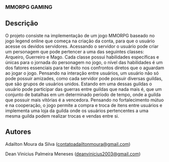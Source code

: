 ### MMORPG GAMING

## Descrição
O projeto consiste na implementação de um jogo MMORPG baseado no jogo legend online que começa na criação da conta, para que o usuário acesse os devidos servidores. Acessando o servidor o usuário pode criar um personagem que pode pertencer a uma das seguintes classes: Arqueiro, Guerreiro e Mago. Cada classe possui habilidades específicas e únicas para o jornada do personagem no jogo, o nível das habilidades é um dos fatores essenciais para ter êxito nos confrontos diretos que o aguardam ao jogar o jogo. Pensando na interação entre usuários, um usuário não só pode possuir amizades, como cada servidor pode possuir diversas guildas, que são grupos de usuários unidos. Estando em uma dessas guildas o usuário pode participar das guerras entre guildas que nada mais é, que um conjunto de batalhas em um determinado período de tempo, onde a guilda que possuir mais vitórias é a vencedora. Pensando no fortalecimento mútuo e na cooperação, o jogo permite a compra e troca de itens entre usuários e implementa uma loja da guilda onde os usuários pertencentes a uma mesma guilda podem realizar trocas e vendas entre si.

## Autores

Adailton Moura da Silva (contatoadailtonmoura@gmail.com)

Dean Vinicius Palmeira Meneses (deanvinicius2003@gmail.com)